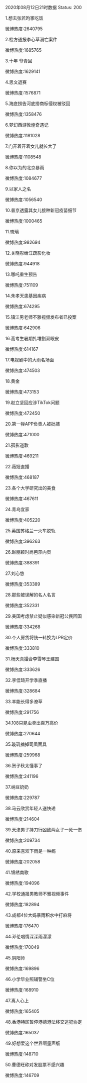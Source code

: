2020年08月12日21时数据
Status: 200

1.想去张若昀家吃饭

微博热度:2640795

2.检方通报李心草溺亡案件

微博热度:1685765

3.十年 爷青回

微博热度:1629141

4.思文退赛

微博热度:1576871

5.海底捞告河底捞商标侵权被驳回

微博热度:1358476

6.梦幻西游敦煌奇遇记

微博热度:1181028

7.门开着开着女儿就长大了

微博热度:1108548

8.你以为的北京暴雨

微博热度:1084677

9.以家人之名

微博热度:1056540

10.普京透露其女儿接种新冠疫苗细节

微博热度:1000465

11.琉璃

微博热度:982694

12.关晓彤给江疏影化妆

微博热度:944918

13.哪吒重生预告

微博热度:751109

14.朱孝天患基因疾病

微博热度:674295

15.镇江男老师不雅视频发布者已投案

微博热度:642906

16.高考生暑期扎堆割双眼皮

微博热度:614167

17.电视剧中的大雨名场面

微博热度:474503

18.黄金

微博热度:473153

19.赵立坚回应涉TikTok问题

微博热度:472450

20.第一弹APP负责人被批捕

微博热度:471000

21.孤影道歉

微博热度:469211

22.薇娅直播

微博热度:468187

23.各个大学研究出的美食

微博热度:467611

24.青岛宜家

微博热度:405220

25.英国苏格兰一火车脱轨

微博热度:396263

26.赵丽颖时尚芭莎内页

微博热度:388391

27.刘心悠

微博热度:353389

28.那些被误解的名人名言

微博热度:352331

29.美国考虑禁止疑似感染新冠公民回国

微博热度:334268

30.个人房贷将统一转换为LPR定价

微博热度:333810

31.杨天真撮合李雪琴王建国

微博热度:333626

32.李佳琦开学季直播

微博热度:328684

33.羊能长得多潦草

微博热度:291756

34.108只昆虫卖出百万高价

微博热度:270644

35.璇玑摘掉司凤面具

微博热度:259968

36.贺子秋太懂事了

微博热度:241196

37.纳豆奶奶

微博热度:229787

38.马云欣赏年轻人送快递

微博热度:214604

39.天津男子持刀行凶致两女子一死一伤

微博热度:209734

40.原来喜欢下雨是一种瘾

微博热度:202058

41.锦绣南歌

微博热度:194096

42.学校通报男教师不雅视频事件

微博热度:182894

43.成都4位大妈暴雨积水中打麻将

微博热度:176470

44.邓伦唱情深深雨濛濛

微博热度:170049

45.阴阳师

微博热度:169896

46.小学毕业照辅警坐C位

微博热度:168910

47.离人心上

微博热度:165405

48.香港特区暂停港德港法移交逃犯协定

微博热度:165037

49.好想爱这个世界啊童声版

微博热度:148710

50.曹德旺称对发股票不感兴趣

微博热度:146709

